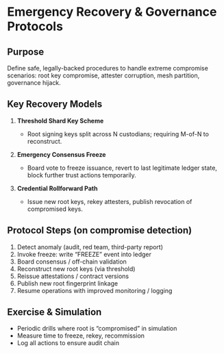 # Emergency Recovery & Governance Protocols

## Purpose

Define safe, legally-backed procedures to handle extreme compromise scenarios: root key compromise, attester corruption, mesh partition, governance hijack.

## Key Recovery Models

1.  **Threshold Shard Key Scheme**
    - Root signing keys split across N custodians; requiring M-of-N to reconstruct.

2.  **Emergency Consensus Freeze**
    - Board vote to freeze issuance, revert to last legitimate ledger state, block further trust actions temporarily.

3.  **Credential Rollforward Path**
    - Issue new root keys, rekey attesters, publish revocation of compromised keys.

## Protocol Steps (on compromise detection)

1.  Detect anomaly (audit, red team, third-party report)
2.  Invoke freeze: write “FREEZE” event into ledger
3.  Board consensus / off-chain validation
4.  Reconstruct new root keys (via threshold)
5.  Reissue attestations / contract versions
6.  Publish new root fingerprint linkage
7.  Resume operations with improved monitoring / logging

## Exercise & Simulation

- Periodic drills where root is “compromised” in simulation
- Measure time to freeze, rekey, recommission
- Log all actions to ensure audit chain
